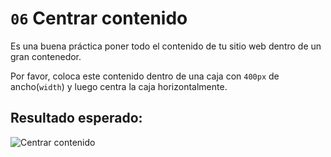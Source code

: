 # `06` Centrar contenido

Es una buena práctica poner todo el contenido de tu sitio web dentro de un gran contenedor.

Por favor, coloca este contenido dentro de una caja con `400px` de ancho(`width`) y luego centra la caja horizontalmente.

## Resultado esperado:

![Centrar contenido](https://github.com/4GeeksAcademy/layouts-exercises/blob/master/.learn/assets/XX6daZ3.png?raw=true)